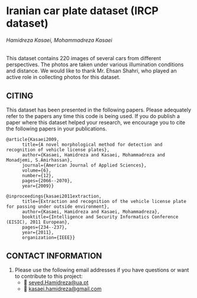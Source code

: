 # Iranian car plate dataset (IRCP dataset)
###### Hamidreza Kasaei, Mohammadreza Kasaei
##
This dataset contains 220 images of several cars from different perspectives. The photos are taken under various illumination conditions and distance. We would like to thank Mr. Ehsan Shahri, who played an active role in collecting photos for this dataset.

## CITING
This dataset has been presented in the following papers.
Please adequately refer to the papers any time this code is being used. 
If you do publish a paper where this dataset helped your research, we encourage you to cite the following papers in your publications.

	@article{Kasaei2009,
		  title={A novel morphological method for detection and recognition of vehicle license plates},
		  author={Kasaei, Hamidreza and Kasaei, Mohammadreza and Monadjemi, S.Amirhassan},
		  journal={American Journal of Applied Sciences},
		  volume={6},
		  number={12},
		  pages={2066--2070},
		  year={2009}}

	@inproceedings{kasaei2011extraction,
		  title={Extraction and recognition of the vehicle license plate for passing under outside environment},
		  author={Kasaei, Hamidreza and Kasaei, Mohammadreza},
		  booktitle={Intelligence and Security Informatics Conference (EISIC), 2011 European},
		  pages={234--237},
		  year={2011},
		  organization={IEEE}}
	

## CONTACT INFORMATION 

1. Please use the following email addresses if you have questions or want to contribute to this project:
	- :email: <seyed.Hamidreza@ua.pt> 
	- :email: <kasaei.hamidreza@gmail.com> 

